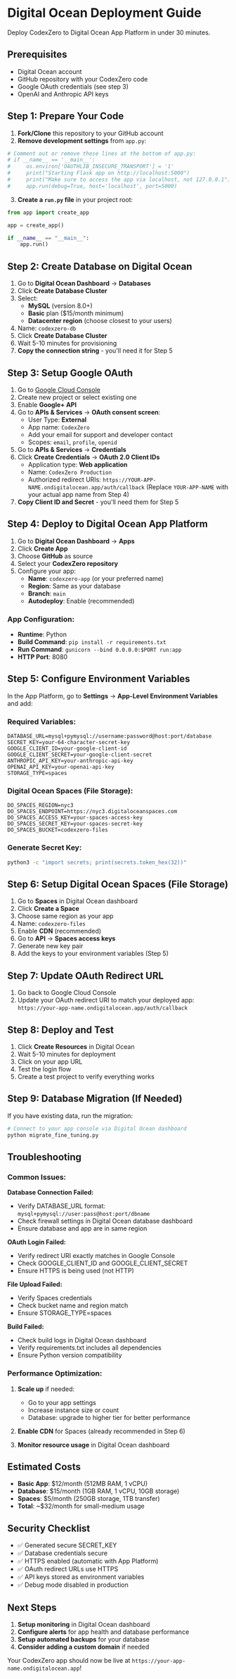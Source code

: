 # Digital Ocean Deployment Guide

Deploy CodexZero to Digital Ocean App Platform in under 30 minutes.

## Prerequisites

- Digital Ocean account
- GitHub repository with your CodexZero code
- Google OAuth credentials (see step 3)
- OpenAI and Anthropic API keys

## Step 1: Prepare Your Code

1. **Fork/Clone** this repository to your GitHub account
2. **Remove development settings** from `app.py`:

```python
# Comment out or remove these lines at the bottom of app.py:
# if __name__ == '__main__':
#     os.environ['OAUTHLIB_INSECURE_TRANSPORT'] = '1'
#     print("Starting Flask app on http://localhost:5000")
#     print("Make sure to access the app via localhost, not 127.0.0.1")
#     app.run(debug=True, host='localhost', port=5000)
```

3. **Create a `run.py` file** in your project root:

```python
from app import create_app

app = create_app()

if __name__ == "__main__":
    app.run()
```

## Step 2: Create Database on Digital Ocean

1. Go to **Digital Ocean Dashboard** → **Databases**
2. Click **Create Database Cluster**
3. Select:
   - **MySQL** (version 8.0+)
   - **Basic** plan ($15/month minimum)
   - **Datacenter region** (choose closest to your users)
4. Name: `codexzero-db`
5. Click **Create Database Cluster**
6. Wait 5-10 minutes for provisioning
7. **Copy the connection string** - you'll need it for Step 5

## Step 3: Setup Google OAuth

1. Go to [Google Cloud Console](https://console.cloud.google.com/)
2. Create new project or select existing one
3. Enable **Google+ API**
4. Go to **APIs & Services** → **OAuth consent screen**:
   - User Type: **External**
   - App name: `CodexZero`
   - Add your email for support and developer contact
   - Scopes: `email`, `profile`, `openid`
5. Go to **APIs & Services** → **Credentials**
6. Click **Create Credentials** → **OAuth 2.0 Client IDs**
   - Application type: **Web application**
   - Name: `CodexZero Production`
   - Authorized redirect URIs: `https://YOUR-APP-NAME.ondigitalocean.app/auth/callback`
     (Replace `YOUR-APP-NAME` with your actual app name from Step 4)
7. **Copy Client ID and Secret** - you'll need them for Step 5

## Step 4: Deploy to Digital Ocean App Platform

1. Go to **Digital Ocean Dashboard** → **Apps**
2. Click **Create App**
3. Choose **GitHub** as source
4. Select your **CodexZero repository**
5. Configure your app:
   - **Name**: `codexzero-app` (or your preferred name)
   - **Region**: Same as your database
   - **Branch**: `main`
   - **Autodeploy**: Enable (recommended)

### App Configuration:
- **Runtime**: Python
- **Build Command**: `pip install -r requirements.txt`
- **Run Command**: `gunicorn --bind 0.0.0.0:$PORT run:app`
- **HTTP Port**: 8080

## Step 5: Configure Environment Variables

In the App Platform, go to **Settings** → **App-Level Environment Variables** and add:

### Required Variables:
```
DATABASE_URL=mysql+pymysql://username:password@host:port/database
SECRET_KEY=your-64-character-secret-key
GOOGLE_CLIENT_ID=your-google-client-id
GOOGLE_CLIENT_SECRET=your-google-client-secret
ANTHROPIC_API_KEY=your-anthropic-api-key
OPENAI_API_KEY=your-openai-api-key
STORAGE_TYPE=spaces
```

### Digital Ocean Spaces (File Storage):
```
DO_SPACES_REGION=nyc3
DO_SPACES_ENDPOINT=https://nyc3.digitaloceanspaces.com
DO_SPACES_ACCESS_KEY=your-spaces-access-key
DO_SPACES_SECRET_KEY=your-spaces-secret-key
DO_SPACES_BUCKET=codexzero-files
```

### Generate Secret Key:
```bash
python3 -c "import secrets; print(secrets.token_hex(32))"
```

## Step 6: Setup Digital Ocean Spaces (File Storage)

1. Go to **Spaces** in Digital Ocean dashboard
2. Click **Create a Space**
3. Choose same region as your app
4. Name: `codexzero-files`
5. Enable **CDN** (recommended)
6. Go to **API** → **Spaces access keys**
7. Generate new key pair
8. Add the keys to your environment variables (Step 5)

## Step 7: Update OAuth Redirect URL

1. Go back to Google Cloud Console
2. Update your OAuth redirect URI to match your deployed app:
   `https://your-app-name.ondigitalocean.app/auth/callback`

## Step 8: Deploy and Test

1. Click **Create Resources** in Digital Ocean
2. Wait 5-10 minutes for deployment
3. Click on your app URL
4. Test the login flow
5. Create a test project to verify everything works

## Step 9: Database Migration (If Needed)

If you have existing data, run the migration:

```bash
# Connect to your app console via Digital Ocean dashboard
python migrate_fine_tuning.py
```

## Troubleshooting

### Common Issues:

**Database Connection Failed:**
- Verify DATABASE_URL format: `mysql+pymysql://user:pass@host:port/dbname`
- Check firewall settings in Digital Ocean database dashboard
- Ensure database and app are in same region

**OAuth Login Failed:**
- Verify redirect URI exactly matches in Google Console
- Check GOOGLE_CLIENT_ID and GOOGLE_CLIENT_SECRET
- Ensure HTTPS is being used (not HTTP)

**File Upload Failed:**
- Verify Spaces credentials
- Check bucket name and region match
- Ensure STORAGE_TYPE=spaces

**Build Failed:**
- Check build logs in Digital Ocean dashboard
- Verify requirements.txt includes all dependencies
- Ensure Python version compatibility

### Performance Optimization:

1. **Scale up** if needed:
   - Go to your app settings
   - Increase instance size or count
   - Database: upgrade to higher tier for better performance

2. **Enable CDN** for Spaces (already recommended in Step 6)

3. **Monitor resource usage** in Digital Ocean dashboard

## Estimated Costs

- **Basic App**: $12/month (512MB RAM, 1 vCPU)
- **Database**: $15/month (1GB RAM, 1 vCPU, 10GB storage)
- **Spaces**: $5/month (250GB storage, 1TB transfer)
- **Total**: ~$32/month for small-medium usage

## Security Checklist

- ✅ Generated secure SECRET_KEY
- ✅ Database credentials secure
- ✅ HTTPS enabled (automatic with App Platform)
- ✅ OAuth redirect URLs use HTTPS
- ✅ API keys stored as environment variables
- ✅ Debug mode disabled in production

## Next Steps

1. **Setup monitoring** in Digital Ocean dashboard
2. **Configure alerts** for app health and database performance
3. **Setup automated backups** for your database
4. **Consider adding a custom domain** if needed

Your CodexZero app should now be live at `https://your-app-name.ondigitalocean.app`! 